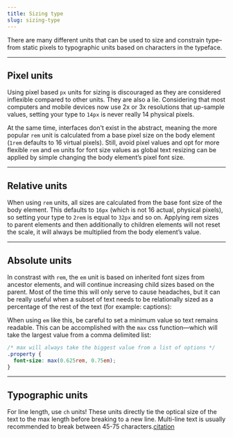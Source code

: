 ```yaml
---
title: Sizing type
slug: sizing-type
---
```


<script>
  import RelativeUnits from "@examples/typography/sizing-type/relative-units.svelte";
  import AbsoluteUnits from "@examples/typography/sizing-type/absolute-units.svelte";
  import TypographicUnits from "@examples/typography/sizing-type/typographic-units.svelte";
</script>

There are many different units that can be used to size and constrain type–from static pixels to typographic units based on characters in the typeface.

---

## Pixel units

Using pixel based `px` units for sizing is discouraged as they are considered inflexible compared to other units. They are also a lie. Considering that most computers and mobile devices now use 2x or 3x resolutions that up-sample values, setting your type to `14px` is never really 14 physical pixels.

At the same time, interfaces don't exist in the abstract, meaning the more popular `rem` unit is calculated from a base pixel size on the body element (`1rem` defaults to 16 virtual pixels). Still, avoid pixel values and opt for more flexible `rem` and `em` units for font size values as global text resizing can be applied by simple changing the body element’s pixel font size.

---

## Relative units

When using `rem` units, all sizes are calculated from the base font size of the body element. This defaults to `16px` (which is not 16 actual, physical pixels), so setting your type to `2rem` is equal to `32px` and so on. Applying rem sizes to parent elements and then additionally to children elements will not reset the scale, it will always be multiplied from the body element’s value.

<RelativeUnits />

---

## Absolute units

In constrast with `rem`, the `em` unit is based on inherited font sizes from ancestor elements, and will continue increasing child sizes based on the parent. Most of the time this will only serve to cause headaches, but it can be really useful when a subset of text needs to be relationally sized as a percentage of the rest of the text (for example: captions):

When using `em` like this, be careful to set a minimum value so text remains readable. This can be accomplished with the `max` css function—which will take the largest value from a comma delimited list:

```css
/* max will always take the biggest value from a list of options */
.property {
  font-size: max(0.625rem, 0.75em);
}
```

<AbsoluteUnits />

---

## Typographic units

For line length, use `ch` units! These units directly tie the optical size of the text to the max length before breaking to a new line. Multi-line text is usually recommended to break between 45-75 characters.[citation](https://www.smashingmagazine.com/2014/09/balancing-line-length-font-size-responsive-web-design/#the-ideal-measure-45-to-75-characters)

<TypographicUnits />
